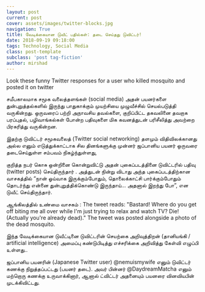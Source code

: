 ```yaml
---
layout: post
current: post
cover: assets/images/twitter-blocks.jpg
navigation: True
title: வேடிக்கையான டுவீட் பதில்கள்: தடை செய்தது டுவிட்டர்!
date: 2018-09-19 09:18:00
tags: Technology, Social Media
class: post-template
subclass: 'post tag-fiction'
author: mirshad
---
```


Look these funny Twitter responses for a user who killed mosquito and posted it on twitter

சமீபகாலமாக‌ சமூக வலைத்தளங்கள் (social media) அதன் பயனர்களை துன்புறுத்தல்களில் இருந்து பாதுகாக்கும் முயற்சியை முழுவீச்சில் செயல்படுத்தி வருகின்றது. ஒருவரைப் பற்றி அநாவசிய தவல்களை, குறிப்பிட்ட‌ தகவலினை தவறாக‌ பரப்புதல், பழிவாங்கல்கள் போன்ற‌ பதிவுகளை மிக கவனத்துடன் பரிசீலித்து அவற்றை பிரசுரித்து வருகின்றன.

இதற்கு டுவிட்டர் சமூகவலைத் (Twitter social networking) தளமும் விதிவிலக்கானது அல்ல எனும் எடுத்துக்காட்டாக சில தினங்களுக்கு முன்னர் ஜப்பானிய‌ பயனர் ஒருவரை தடைசெய்துள்ள சம்பவம் நிகழ்ந்துள்ளது,

குறித்த நபர் கொசு ஒன்றினை கொன்றுவிட்டு அதன் புகைப்படத்தினை டுவிட்டரில் பதிவு (twitter posts) செய்திருந்தார் . அத்துடன் நின்று விடாது அந்த‌ புகைப்படத்திற்கான‌ வாசகத்தில் “நான் ஓய்வாக இருக்கும்போதும், தொலைக்காட்சி பார்க்கும்போதும் தொடர்ந்து என்னை துன்புறுத்திக்கொண்டு இருந்தாய்... அதனால் இறந்து போ”, என டுவீட் செய்திருந்தார்.

ஆங்கிலத்தில் உண்மை வாசகம் : The tweet reads: "Bastard! Where do you get off biting me all over while I'm just trying to relax and watch TV? Die! (Actually you're already dead)." The tweet was posted alongside a photo of the dead mosquito.

இந்த வேடிக்கையான‌ டுவீட்டினை டுவிட்டரின் செயற்கை அறிவுத்திறன் (தானியங்கி / artificial intelligence) அமைப்பு கண்டுபிடித்து எச்சரிக்கை அறிவித்து கேள்வி எழுப்பி உள்ளது..

ஜப்பானிய பயனரின் (Japanese Twitter user) @nemuismywife எனும் டுவிட்டர் கணக்கு நிறுத்தப்பட்டது (பயனர் தடை). அவர் பின்னர் @DaydreamMatcha எனும் மற்றொரு கணக்கு உருவாக்கினார், ஆனால் ட்விட்டர் அதனையும் பயனரை வினவியபின் முடக்கிவிட்ட‌து.